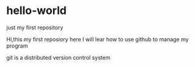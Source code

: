 # hello-world
just my first repository

Hi,this my first reposiory
here I will lear how to use github to manage my program

git is a distributed version control system